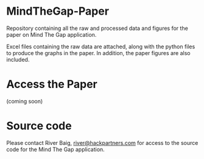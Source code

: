# MindTheGap-Paper
Repository containing all the raw and processed data and figures for the paper on Mind The Gap application. 

Excel files containing the raw data are attached, along with the python files to produce the graphs in the paper. 
In addition, the paper figures are also included. 


# Access the Paper
(coming soon)


# Source code
Please contact River Baig, river@hackpartners.com for access to the source code for the Mind The Gap application. 

